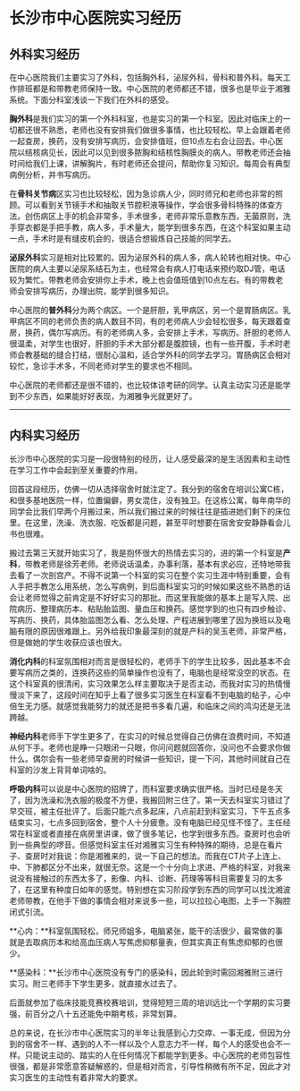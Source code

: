 # 长沙市中心医院实习经历

## 外科实习经历

在中心医院我们主要实习了外科，包括胸外科，泌尿外科，骨科和普外科。每天工作排班都是和带教老师保持一致。中心医院的老师都还不错，很多也是毕业于湘雅系统。下面分科室浅谈一下我们在外科的感受。

**胸外科**是我们实习的第一个外科科室，也是实习的第一个科室。因此对临床上的一切都还很不熟悉，老师也没有安排我们做很多事情，也比较轻松。早上会跟着老师一起查房，换药，没有安排写病历，会安排值班，但10点左右会让回去。中心医院以结核病见长，因此可以见到很多脓胸和结核性胸膜炎的病人。带教老师还会抽时间给我们上课，讲解胸片，有时老师还会提问，帮助你复习知识。每周会有典型病例分析，并书写病历。

在**骨科关节病**区实习也比较轻松，因为急诊病人少，同时师兄和老师也非常的照顾。可以看到关节镜手术和抽取关节腔积液等操作，学会很多骨科特殊的体查方法。创伤病区上手的机会非常多，手术很多，老师非常乐意教东西，无菌原则，洗手穿衣都是手把手教，病人多，手术量大，能学到很多东西，在这个科室如果主动一点，手术时是有缝皮机会的，很适合想锻炼自己技能的同学去。

**泌尿外科**实习是相对比较累的。因为泌尿外科的病人多，病人轮转也相对快。中心医院的病人主要以泌尿系结石为主，也经常会有病人打电话来预约取DJ管，电话较为繁忙。带教老师会安排你上手术，晚上也会值班值到10点左右。有的带教老师会安排写病历，办理出院，能学到很多知识。

中心医院的**普外科**分为两个病区。一个是肝胆，乳甲病区，另一个是胃肠病区。乳甲病区不同的老师负责的病人数目不同，有的老师病人少会轻松很多，每天跟着查房，换药，偶尔写病历。有的老师病人多，会安排上手术，写病历。肝胆的老师人很温柔，对学生也很好，肝胆的手术大部分都是腹腔镜，也有一些开腹，手术时老师会教基础的缝合打结，很耐心温和，适合学外科的同学去学习。胃肠病区会相对较忙，急诊手术多，不同老师对学生的要求也不相同。

中心医院的老师都还是很不错的，也比较体谅考研的同学。认真主动实习还是能学到不少东西，如果能好好表现，为湘雅争光就更好了。

----

## 内科实习经历

长沙市中心医院的实习是一段很特别的经历，让人感受最深的是生活因素和主动性在学习工作中会起到至关重要的作用。

回首这段经历，仿佛一切从选择宿舍时就注定了。我分到的宿舍在培训公寓C栋，和很多基地医院一样，位置偏僻，男女混住，没有独卫。在这栋公寓，每年南华的同学会比我们早两个月搬过来，所以我们搬过来的时候往往是插进她们剩下的床位里。在这里，洗澡、洗衣服、吃饭都是问题，甚至平时想要在宿舍安安静静看会儿书也很难。

搬过去第三天就开始实习了，我是抱怀很大的热情去实习的，进的第一个科室是**产科**，带教老师是徐芳老师。老师说话温柔，办事利落，基本有求必应，还特地带我去看了一次剖宫产。不得不说第一个科室的实习在整个实习生涯中特别重要，会有人手把手教怎么用系统，怎么写病例，到后面科室实习的时候如果这些不熟悉的话会让老师觉得之前肯定是不好好实习的那批。而这里我能做的基本上是写入院、出院病历、整理病历本、粘贴胎监图、量血压和换药。感觉学到的也只有四步触诊、写病历、换药，具体胎监图怎么看、怎么处理、产程进展到哪里了因为换班以及电脑有限的原因很难跟上。另外给我印象最深刻的就是产科的吴玉老师，非常严格，但是做她的学生收获应该也很大。

**消化内科**的科室氛围相对而言是很轻松的，老师手下的学生比较多，因此基本不会要写病历之类的，连换药这些的简单操作也没有了，电脑也是经常没空的状态。在这个科室真的很清闲，实习效果怎么样主要取决于是否主动，而我对实习的热情慢慢淡下来了，这段时间在知乎上看了很多实习医生在科室看不到电脑的帖子，心中倍生无力感。就感觉我能努力的就还是把书多看几遍，和临床之间的鸿沟还是无法跨越。

**神经内科**老师手下学生更多了，在实习的时候总觉得自己仿佛在浪费时间，不知道从何下手。老师也是睁一只眼闭一只眼，你问问题就回答你，没问也不会要求你做什么。偶尔会有一些老师早查房的时候讲一些知识，提一下问，其他时间就自己在科室的沙发上背背单词啥的。

**呼吸内科**可以说是中心医院的招牌了，而科室要求确实很严格。当时已经是冬天了，因为洗澡和洗衣服的极度不方便，我搬回附三住了。第一天去科室实习错过了早交班，被主任批评了。后面只能六点多起床，八点前赶到科室实习，下午五点多结束实习，七点多回到宿舍，整个人十分疲惫。没有电脑已经见怪不怪了。主任经常在科室或者直接在病房里讲课，做了很多笔记，也学到很多东西。查房时也会听到一些典型的啰音。但感觉科室主任对湘雅实习生有种特殊的期待，总是在看片子、查房时对我说：你是湘雅来的，说一下自己的想法。而我在CT片子上连上、中、下肺都区分不出来，就很无奈。这是一个十分向上求进、严格的科室，对我来说没有接触过的东西太多了，影像、内科、诊断、药理等等科目需要复习的太多了，在这里有种度日如年的感觉。特别想在实习阶段学到东西的同学可以找沈湘波老师带教，在他手下做的事情会相对来说多一些，可以拉拉心电图，上手一下胸腔闭式引流。

**心内：**科室氛围轻松，师兄师姐多，电脑紧张，能干的活很少，最常做的事就是去取病历本和给高血压病人写焦虑抑郁量表，但其实真正有焦虑抑郁的也很少。

**感染科：**长沙市中心医院没有专门的感染科，因此轮到时需回湘雅附三进行实习。附三老师手下学生更多，就直接水过去了。

后面就参加了临床技能竞赛校赛培训，觉得短短三周的培训远比一个学期的实习要强，前百分之八十五还能免中期考核，非常划算。

总的来说，在长沙市中心医院实习的半年让我感到心力交瘁、一事无成，但因为分到的宿舍不一样、遇到的人不一样以及个人意志力不一样，每个人的感受也会不一样。只能说主动的、踏实的人在任何情况下都能学到更多。中心医院的老师包容性很强，都是非常愿意答疑解惑的，但是相对而言，引导性稍微有所不足，因此才对实习医生的主动性有着非常大的要求。